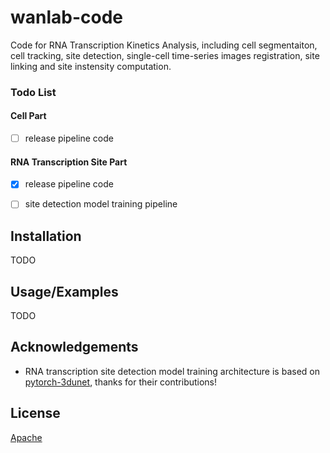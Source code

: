 # wanlab-code

Code for RNA Transcription Kinetics Analysis, including cell segmentaiton, cell tracking, site detection, single-cell time-series images registration, site linking and site instensity computation.

### Todo List

#### Cell Part

- [ ] release pipeline code

#### RNA Transcription Site Part

- [x] release pipeline code
- [ ] site detection model training pipeline

      
## Installation

TODO

    
## Usage/Examples

TODO


## Acknowledgements

- RNA transcription site detection model training architecture is based on [pytorch-3dunet](https://github.com/wolny/pytorch-3dunet), thanks for their contributions!


## License

[Apache](https://github.com/xiongjhang/wanlab-code?tab=Apache-2.0-1-ov-file#readme)

